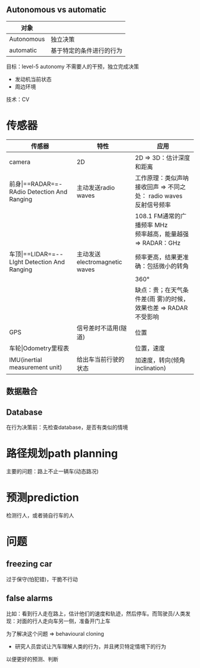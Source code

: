 ## Autonomous vs automatic

| 对象       |                          |
| ---------- | ------------------------ |
| Autonomous | 独立决策                 |
| automatic  | 基于特定的条件进行的行为 |

目标：level-5 autonomy 不需要人的干预，独立完成决策



- 发动机当前状态
- 周边环境







技术：CV



# 传感器

| 传感器                                       | 特性                          | 应用                                                         |
| -------------------------------------------- | ----------------------------- | ------------------------------------------------------------ |
| camera                                       | 2D                            | 2D => 3D：估计深度和距离                                     |
| 前身\|==RADAR==-RAdio Detection And Ranging  | 主动发送radio waves           | 工作原理：类似声呐接收回声 => 不同之处： radio waves<br>反射信号频率 |
|                                              |                               | 108.1 FM通常的广播频率 MHz<br>频率越高，能量越强 => RADAR：GHz |
| 车顶\|==LIDAR==--LIght Detection And Ranging | 主动发送electromagnetic waves | 频率更高，结果更准确：包括微小的转角                         |
|                                              |                               | 360°                                                         |
|                                              |                               | 缺点：贵；在天气条件差(雨 雾)的时候，效果也差 => RADAR不受影响 |
| GPS                                          | 信号差时不适用(隧道)          | 位置                                                         |
| 车轮\|Odometry里程表                         |                               | 位置，速度                                                   |
| IMU(inertial measurement unit)               | 给出车当前行驶的状态          | 加速度，转向(倾角inclination)                                |



## 数据融合

## Database

在行为决策前：先检查database，是否有类似的情境





# 路径规划path planning

主要的问题：路上不止一辆车(动态路况)



# 预测prediction

检测行人，或者骑自行车的人





# 问题

## freezing car

过于保守(怕犯错)，干脆不行动





## false alarms

比如：看到行人走在路上，估计他们的速度和轨迹，然后停车。而驾驶员/人类发现：对面的行人走向车另一侧，准备开门上车



为了解决这个问题 => behavioural cloning

- 研究人员尝试让汽车理解人类的行为，并且拷贝特定情境下的行为

以便更好的预测、判断